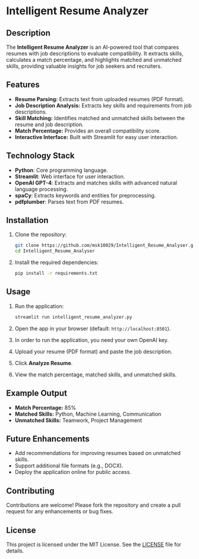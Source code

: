 # Intelligent Resume Analyzer

## Description
The **Intelligent Resume Analyzer** is an AI-powered tool that compares resumes with job descriptions to evaluate compatibility. It extracts skills, calculates a match percentage, and highlights matched and unmatched skills, providing valuable insights for job seekers and recruiters.

## Features
- **Resume Parsing:** Extracts text from uploaded resumes (PDF format).
- **Job Description Analysis:** Extracts key skills and requirements from job descriptions.
- **Skill Matching:** Identifies matched and unmatched skills between the resume and job description.
- **Match Percentage:** Provides an overall compatibility score.
- **Interactive Interface:** Built with Streamlit for easy user interaction.

## Technology Stack
- **Python**: Core programming language.
- **Streamlit**: Web interface for user interaction.
- **OpenAI GPT-4**: Extracts and matches skills with advanced natural language processing.
- **spaCy**: Extracts keywords and entities for preprocessing.
- **pdfplumber**: Parses text from PDF resumes.

## Installation
1. Clone the repository:
   ```bash
   git clone https://github.com/msk10029/Intelligent_Resume_Analyser.git
   cd Intelligent_Resume_Analyser
   ```

2. Install the required dependencies:
   ```bash
   pip install -r requirements.txt
   ```

## Usage
1. Run the application:
   ```bash
   streamlit run intelligent_resume_analyzer.py
   ```

2. Open the app in your browser (default: `http://localhost:8501`).
3. In order to run the application, you need your own OpenAI key.
4. Upload your resume (PDF format) and paste the job description.
5. Click **Analyze Resume**.
6. View the match percentage, matched skills, and unmatched skills.

## Example Output
- **Match Percentage:** 85%
- **Matched Skills:** Python, Machine Learning, Communication
- **Unmatched Skills:** Teamwork, Project Management

## Future Enhancements
- Add recommendations for improving resumes based on unmatched skills.
- Support additional file formats (e.g., DOCX).
- Deploy the application online for public access.

## Contributing
Contributions are welcome! Please fork the repository and create a pull request for any enhancements or bug fixes.

## License
This project is licensed under the MIT License. See the [LICENSE](LICENSE) file for details.
